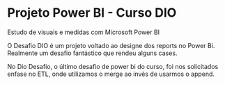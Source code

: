 # Projeto Power BI - Curso DIO

Estudo de visuais e medidas com Microsoft Power BI

O Desafio DIO é um projeto voltado ao designe dos reports no Power Bi. Realmente um desafio fantástico que rendeu alguns cases.

No Dio Desafio, o último desafio de power bi do curso, foi nos solicitados enfase no ETL, onde utilizamos o merge ao invés de usarmos o append.
